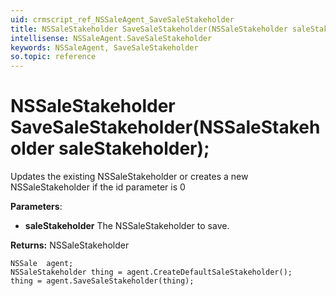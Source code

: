```yaml
---
uid: crmscript_ref_NSSaleAgent_SaveSaleStakeholder
title: NSSaleStakeholder SaveSaleStakeholder(NSSaleStakeholder saleStakeholder);
intellisense: NSSaleAgent.SaveSaleStakeholder
keywords: NSSaleAgent, SaveSaleStakeholder
so.topic: reference
---
```


# NSSaleStakeholder SaveSaleStakeholder(NSSaleStakeholder saleStakeholder);

Updates the existing NSSaleStakeholder or creates a new NSSaleStakeholder if the id parameter is 0

**Parameters**:
 - **saleStakeholder** The NSSaleStakeholder to save.

**Returns:** NSSaleStakeholder

```crmscript
NSSale  agent;
NSSaleStakeholder thing = agent.CreateDefaultSaleStakeholder();
thing = agent.SaveSaleStakeholder(thing);
```

